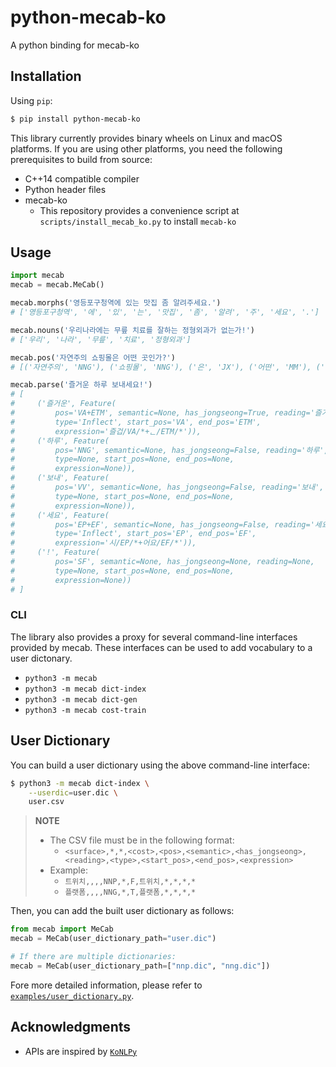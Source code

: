 # python-mecab-ko
A python binding for mecab-ko


## Installation
Using `pip`:
```bash
$ pip install python-mecab-ko
```

This library currently provides binary wheels on Linux and macOS platforms. If you are using other platforms, you need the following prerequisites to build from source:
- C++14 compatible compiler
- Python header files
- mecab-ko
  - This repository provides a convenience script at  `scripts/install_mecab_ko.py` to install `mecab-ko`


## Usage
```python
import mecab
mecab = mecab.MeCab()

mecab.morphs('영등포구청역에 있는 맛집 좀 알려주세요.')
# ['영등포구청역', '에', '있', '는', '맛집', '좀', '알려', '주', '세요', '.']

mecab.nouns('우리나라에는 무릎 치료를 잘하는 정형외과가 없는가!')
# ['우리', '나라', '무릎', '치료', '정형외과']

mecab.pos('자연주의 쇼핑몰은 어떤 곳인가?')
# [('자연주의', 'NNG'), ('쇼핑몰', 'NNG'), ('은', 'JX'), ('어떤', 'MM'), ('곳', 'NNG'), ('인가', 'VCP+EF'), ('?', 'SF')]

mecab.parse('즐거운 하루 보내세요!')
# [
#     ('즐거운', Feature(
#         pos='VA+ETM', semantic=None, has_jongseong=True, reading='즐거운',
#         type='Inflect', start_pos='VA', end_pos='ETM',
#         expression='즐겁/VA/*+ᆫ/ETM/*')),
#     ('하루', Feature(
#         pos='NNG', semantic=None, has_jongseong=False, reading='하루',
#         type=None, start_pos=None, end_pos=None,
#         expression=None)),
#     ('보내', Feature(
#         pos='VV', semantic=None, has_jongseong=False, reading='보내',
#         type=None, start_pos=None, end_pos=None,
#         expression=None)),
#     ('세요', Feature(
#         pos='EP+EF', semantic=None, has_jongseong=False, reading='세요',
#         type='Inflect', start_pos='EP', end_pos='EF',
#         expression='시/EP/*+어요/EF/*')),
#     ('!', Feature(
#         pos='SF', semantic=None, has_jongseong=None, reading=None,
#         type=None, start_pos=None, end_pos=None,
#         expression=None))
# ]
```

### CLI
The library also provides a proxy for several command-line interfaces provided by mecab. These interfaces can be used to add vocabulary to a user dictonary.
- `python3 -m mecab`
- `python3 -m mecab dict-index`
- `python3 -m mecab dict-gen`
- `python3 -m mecab cost-train`

## User Dictionary
You can build a user dictionary using the above command-line interface:
```bash
$ python3 -m mecab dict-index \
    --userdic=user.dic \
    user.csv
```
> **NOTE**
> - The CSV file must be in the following format:
>   - `<surface>,*,*,<cost>,<pos>,<semantic>,<has_jongseong>,<reading>,<type>,<start_pos>,<end_pos>,<expression>`
> - Example:
>   - `트위치,,,,NNP,*,F,트위치,*,*,*,*`
>   - `플랫폼,,,,NNG,*,T,플랫폼,*,*,*,*`

Then, you can add the built user dictionary as follows:
```python
from mecab import MeCab
mecab = MeCab(user_dictionary_path="user.dic")

# If there are multiple dictionaries:
mecab = MeCab(user_dictionary_path=["nnp.dic", "nng.dic"])
```

Fore more detailed information, please refer to [`examples/user_dictionary.py`](https://github.com/jonghwanhyeon/python-mecab-ko/tree/main/examples/user_dictionary.py).

## Acknowledgments
- APIs are inspired by [`KoNLPy`](https://github.com/konlpy/konlpy/)
